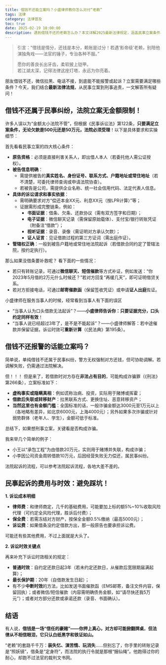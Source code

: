 ```yaml
---
title: 借钱不还能立案吗？小盛律师教你怎么对付“老赖”
tags: 法律
category: 法律普及
toc: true
date: 2025-02-19 10:00:00
description: 遇到借钱不还的老赖怎么办？本文详解2025最新法律规定，涵盖民事立案条件、刑事诈骗认定标准及证据收集技巧。律师教你如何通过微信记录、转账凭证等关键证据维权，即使没有借条也能成功起诉。特别解析：小额借款如何立案、诉讼时效中断的3种方法、微信拉黑后的取证策略。附真实案例说明何种情况构成诈骗罪，揭秘财产保全、诉讼费用计算及应对老赖失联的实战指南。
---
```


> 引言：“借钱是情分，还钱是本分，赖账是过分！若遇‘影帝级’老赖，别陪他演独角戏——法官的锤子，专治各种不服。”
>
> 愿你的善良长出牙齿，柔软披上铠甲。  
> 若江湖太深，记得法律这座灯塔，永远为你亮着。

朋友借钱不还，微信拉黑、电话不接，到底能不能报警或起诉？立案需要满足哪些条件？今天，我们结合**最新法律法规**，从民事立案到刑事追责，一文解答所有疑问！

<!-- more -->

## 借钱不还属于民事纠纷，法院立案无金额限制！  

许多人误以为“金额太小法院不管”，但根据《民事诉讼法》第122条，**只要满足立案条件，无论欠款是500元还是50万元，法院必须受理**！以下是具体要求和实操细节：  

首先看看民事立案的四大核心条件：

- **原告资格**：必须是直接利害关系人，即出借人本人（若委托他人需公证授权）。  
- **被告信息明确**：  
  - 需提供被告的**真实姓名、身份证号、联系方式、户籍地址或常住地址**（若不清楚，可委托律师查询或申请法院协查）。  
  - 若被告是公司，需提供企业名称、统一社会信用代码、法定代表人信息。  
- **具体的诉讼请求和事实依据**：  
  - 需明确要求对方“偿还本金XX元、利息XX元（按LPR计算）”等；  
  - 证据需形成完整链条，例如：  
    - **书面证据**：借条、欠条、还款协议（需有双方签字和日期）；  
    - **电子证据**：微信聊天记录（需保留原始载体）、支付宝/银行转账凭证（附备注“借款”）；  
    - **视听证据**：录音、录像（需证明对方承认欠款）；  
    - **证人证言**：见证借款过程的第三方证词（需出庭作证）。  
- **管辖权正确**：一般到被告户籍地或常住地法院起诉（若借款合同约定了管辖法院，按约定执行）。  

那么如果没借条要补救呢？ 看下面的一些情况： 
- 若只有转账记录，可通过**微信聊天、短信催款**等方式补证，例如发送：“你2023年5月借的2万元什么时候还？”若对方回复“再缓几天”，即可证明借贷关系。  
- 若对方拒接电话，可通过**邮寄催款函**（保留签收凭证）或申请**证人出庭**佐证。  

小盛律师在服务当事人的时候，经常看到当事人有下面的误区 
- “当事人认为口头借款无法起诉”？——**小盛律师告诉你：只要证据充分，口头约定同样有效**！  
- “当事人说已经超过3年了，是不是不能起诉”？——小盛律师解答：若中途催款并保留证据，诉讼时效可**重新计算**（《民法典》第195条）。  

## 借钱不还报警的话能立案吗？  

简单说，单纯借钱不还属于民事纠纷，警方无权强制对方还钱，但可协助调解。若调解失败，仍需通过法院解决。  

但！！！ 但是来了，若借款时对方存在**非法占有目的**，可能构成诈骗罪（《刑法》第266条），立案标准如下：

- **虚构事实或隐瞒真相**：例如谎称治病、投资，实际用于赌博或挥霍；  
- **借款后失联或转移财产**：拉黑联系方式、更换住址、恶意转移资产；  
- **当然这里也有金额门槛**：全国标准的话，一般诈骗金额达3000元至1万元以上（各地略有差异，如北京6000元，上海4000元）；另外如果多次诈骗或针对弱势群体（老年人、学生），金额可低于标准。  

总结下，如果想刑事立案，关键看是否构成诈骗。

我来举几个简单的例子：  

- 小王以“承包工程”为由借款20万元，实则用于赌博并失联，构成诈骗；  
- 小李因公司资金周转借款10万元，后因经营失败无力偿还，属民事纠纷。  

法院起诉的流程，可以参考法院起诉流程，各地大差不差的。

## 民事起诉的费用与时效：避免踩坑！  

**1. 诉讼成本明细**  

- **律师费**：和律师商定，几千的基础费用，可能要加上标的额5%~10%收取风险代理（可约定全风险代理，胜诉后付费）；  
- **保全费**：若需冻结对方财产，按保全金额0.5%缴纳（最高5000元）；  
- **诉讼费**：如果借条没约定借款方出，那一般原告也要承担诉讼费。

可能还有些其他费用，不过上面就是大头了。

**2. 诉讼时效关键点**  

再来补充下诉讼时效相关的规定：

- **普通时效**：自约定还款日起3年（若未约定还款日，从催款后宽限期届满起算）；  
- **最长保护期**：20年（自借款发生日起）；  
- 有不少**中断时效**的方法，比如发送书面催款函（EMS邮寄，备注文件内容，保留回执）；或者微信/短信催款（内容需明确债务金额，如“请尽快还我5万元”）；或者对方部分还款或承诺还款（录音、书面确认）。  

## 结语 

有人说，**借钱是一场“信任的豪赌”——你押上真心，对方却可能掀翻牌桌**。**但法律从不相信眼泪，它只认白纸黑字和铁证如山。**

“老赖”的套路千千万：**装失忆、演苦情、玩消失**……但别忘了，你手里的转账记录是“照妖镜”，借条是“定身符”，而法院的执行令就是那根“捆仙绳”。他跑得过你的耐心，却跑不过法官的裁判文书网。